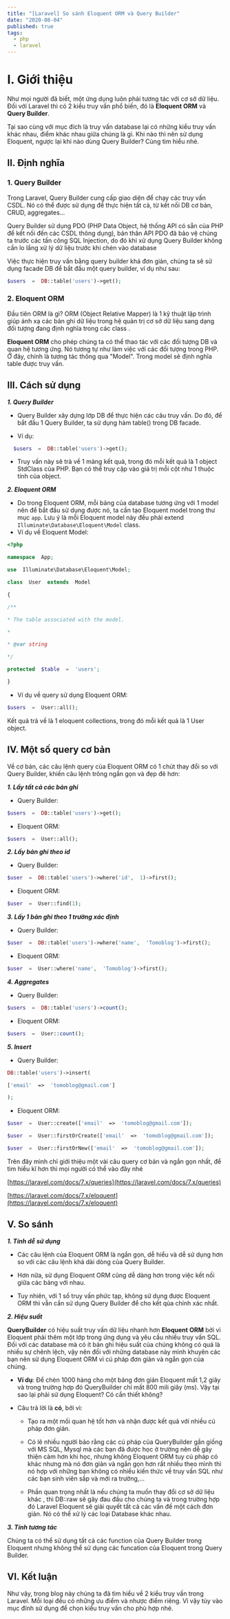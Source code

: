 ```yaml
---
title: "[Laravel] So sánh Eloquent ORM và Query Builder"
date: "2020-08-04"
published: true
tags:
  - php
  - laravel
---
```

# I. Giới thiệu

Như mọi người đã biết, một ứng dụng luôn phải tương tác với cơ sở dữ liệu. Đối với Laravel thì có 2 kiểu truy vấn phổ biến, đó là **Eloquent ORM** và **Query Builder**.

Tại sao cùng với mục đích là truy vấn database lại có những kiểu truy vấn khác nhau, điểm khác nhau giữa chúng là gì. Khi nào thì nên sử dụng Eloquent, ngược lại khi nào dùng Query Builder? Cùng tìm hiểu nhé.
 
## II. Định nghĩa

### 1. Query Builder

Trong Laravel, Query Builder cung cấp giao diện để chạy các truy vấn CSDL. Nó có thể được sử dụng để thực hiện tất cả, từ kết nối DB cơ bản, CRUD, aggregates...

Query Builder sử dụng PDO (PHP Data Object, hệ thống API có sẵn của PHP để kết nối đến các CSDL thông dụng), bản thân API PDO đã bảo vệ chúng ta trước các tấn công SQL Injection, do đó khi xử dụng Query Builder không cần lo lắng xử lý dữ liệu trước khi chèn vào database

Việc thực hiện truy vấn bằng query builder khá đơn giản, chúng ta sẽ sử dụng facade DB để bắt đầu một query builder, ví dụ như sau:

```php
$users  =  DB::table('users')->get();
```

### 2. Eloquent ORM

Đầu tiên ORM là gì? ORM (Object Relative Mapper)  là 1 kỹ thuật lập trình giúp ánh xạ các bản ghi dữ liệu trong hệ quản trị cơ sở dữ liệu sang dạng đối tượng đang định nghĩa trong các class .

**Eloquent ORM** cho phép chúng ta có thể thao tác với các đối tượng DB và quan hệ tương ứng. Nó tương tự như làm việc với các đối tượng trong PHP. Ở đây, chính là tương tác thông qua "Model". Trong model sẽ định nghĩa table được truy vấn.

## III. Cách sử dụng

**_1. Query Builder_**

-   Query Builder xây dựng lớp DB để thực hiện các câu truy vấn. Do đó, để bắt đầu 1 Query Builder, ta sử dụng hàm table() trong DB facade.

-   Ví dụ:

```php
  $users  =  DB::table('users')->get();
```

-   Truy vấn này sẽ trả về 1 mảng kết quả, trong đó mỗi kết quả là 1 object StdClass của PHP. Bạn có thể truy cập vào giá trị mỗi cột như 1 thuộc tính của object.

**_2. Eloquent ORM_**

-   Do trong Eloquent ORM, mỗi bảng của database tương ứng với 1 model nên để bắt đầu sử dụng được nó, ta cần tạo Eloquent model trong thư mục  `app`. Lưu ý là mỗi Eloquent model này đều phải extend  `Illuminate\Database\Eloquent\Model`  class.
-   Ví dụ về Eloquent Model:

```php
<?php

namespace  App;

use  Illuminate\Database\Eloquent\Model;

class  User  extends  Model

{

/**

* The table associated with the model.

*

* @var string

*/

protected  $table  =  'users';

}
```

-   Ví dụ về query sử dụng Eloquent ORM:

```php
$users  =  User::all();
```

Kết quả trả về là 1 eloquent collections, trong đó mỗi kết quả là 1 User object.

## IV. Một số query cơ bản

Về cơ bản, các câu lệnh query của Eloquent ORM có 1 chút thay đổi so với Query Builder, khiến câu lệnh trông ngắn gọn và đẹp đẽ hơn:

**_1. Lấy tất cả các bản ghi_**

-   Query Builder:

```php
$users  =  DB::table('users')->get();
```
-   Eloquent ORM:

```php
$users  =  User::all();
```
**_2. Lấy bản ghi theo id_**

-   Query Builder:

```php
$user  =  DB::table('users')->where('id',  1)->first();
```
-   Eloquent ORM:

```php
$user  =  User::find(1);
```
**_3. Lấy 1 bản ghi theo 1 trường xác định_**

-   Query Builder:

```php
$user  =  DB::table('users')->where('name',  'Tomoblog')->first();
```
-   Eloquent ORM:

```php
$user  =  User::where('name',  'Tomoblog')->first();
```
**_4. Aggregates_**

-   Query Builder:

```php
$users  =  DB::table('users')->count();
```
-   Eloquent ORM:

```php
$users  =  User::count();
```

**_5. Insert_**

-   Query Builder:

```php
DB::table('users')->insert(

['email'  =>  'tomoblog@gmail.com']

);
```

-   Eloquent ORM:

```php
$user  =  User::create(['email'  =>  'tomoblog@gmail.com']);
```
```php
$user  =  User::firstOrCreate(['email'  =>  'tomoblog@gmail.com']);
```
```php
$user  =  User::firstOrNew(['email'  =>  'tomoblog@gmail.com']);
```
Trên đây mình chỉ giới thiệu một vài câu query cơ bản và ngắn gọn nhất, để tìm hiểu kĩ hơn thì mọi người có thể vào đây nhé 

[https://laravel.com/docs/7.x/queries](https://laravel.com/docs/7.x/queries)

[https://laravel.com/docs/7.x/eloquent](https://laravel.com/docs/7.x/eloquent)

## V. So sánh

**_1. Tính dễ sử dụng_**

-   Các câu lệnh của Eloquent ORM là ngắn gọn, dễ hiểu và dễ sử dụng hơn so với các câu lệnh khá dài dòng của Query Builder.
    
-   Hơn nữa, sử dụng Eloquent ORM cũng dễ dàng hơn trong việc kết nối giữa các bảng với nhau.
    
-   Tuy nhiên, với 1 số truy vấn phức tạp, không sử dụng được Eloquent ORM thì vẫn cần sử dụng Query Builder để cho kết qủa chính xác nhất.
    

**_2. Hiệu suất_**

**QueryBuilder** có hiệu suất truy vấn dữ liệu nhanh hơn **Eloquent**  **ORM** bởi vì Eloquent phải thêm một lớp trong ứng dụng và yêu cầu nhiều truy vấn SQL. Đối với các database mà có ít bản ghi hiệu suất của chúng không có quá là nhiều sự chênh lệch, vậy nên đối với những database này mình khuyên các bạn nên sử dụng Eloquent ORM vì cú pháp đơn giản và ngắn gọn của chúng.

-   **Ví dụ**: Để chèn 1000 hàng cho một bảng đơn giản Eloquent mất 1,2 giây và trong trường hợp đó QueryBuilder chỉ mất 800 mili giây (ms). Vậy tại sao lại phải sử dụng Eloquent? Có cần thiết không?
    
-   Câu trả lời là **có**, bởi vì:
    
    -   Tạo ra một mối quan hệ tốt hơn và nhận được kết quả với nhiều cú pháp đơn giản.
        
    -   Có lẽ nhiều người bảo rằng các cú pháp của QueryBuilder gần giống với MS SQL, Mysql mà các bạn đã được học ở trường nên dễ gây thiện cảm hơn khi học, nhưng không Eloquent ORM tuy cú pháp có khác nhưng mà nó đơn giản và ngắn gọn hơn rất nhiều theo mình thì nó hợp với những bạn không có nhiều kiến thức về truy vấn SQL như các bạn sinh viên sắp và mới ra trường,...
        
    -   Phần quan trọng nhất là nếu chúng ta muốn thay đổi cơ sở dữ liệu khác , thì DB::raw sẽ gây đau đầu cho chúng ta và trong trường hợp đó Laravel Eloquent sẽ giải quyết tất cả các vấn đề một cách đơn giản. Nó có thể xử lý các loại Database khác nhau.
        
**_3. Tính tương tác_**

Chúng ta có thể sử dụng tất cả các function của Query Builder trong Eloquent nhưng không thể sử dụng các funcation của Eloquent trong Query Builder.

## VI. Kết luận

Như vậy, trong blog này chúng ta đã tìm hiểu về 2 kiểu truy vấn trong Laravel. Mỗi loại đều có những ưu điểm và nhược điểm riêng. Vì vậy tùy vào mục đính sử dụng để chọn kiểu truy vấn cho phù hợp nhé.